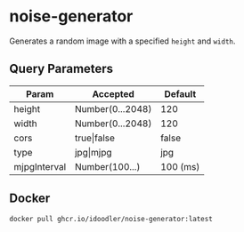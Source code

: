 # noise-generator

Generates a random image with a specified `height` and `width`.

## Query Parameters
| Param        | Accepted         | Default  |
|--------------|------------------|----------|
| height       | Number(0...2048) | 120      |
| width        | Number(0...2048) | 120      |
| cors         | true\|false      | false    |
| type         | jpg\|mjpg        | jpg      |
| mjpgInterval | Number(100...)   | 100 (ms) |

## Docker
`docker pull ghcr.io/idoodler/noise-generator:latest`
